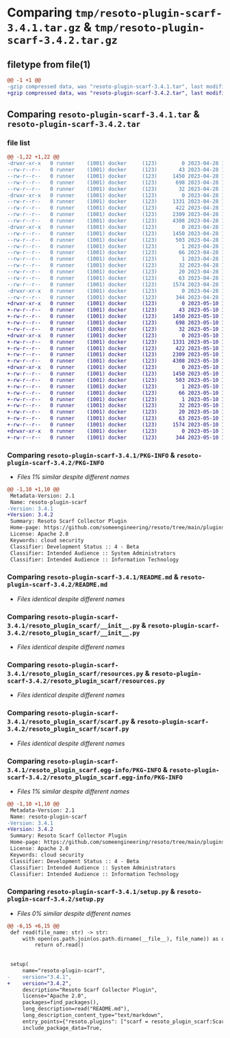 # Comparing `tmp/resoto-plugin-scarf-3.4.1.tar.gz` & `tmp/resoto-plugin-scarf-3.4.2.tar.gz`

## filetype from file(1)

```diff
@@ -1 +1 @@
-gzip compressed data, was "resoto-plugin-scarf-3.4.1.tar", last modified: Fri Apr 28 15:14:25 2023, max compression
+gzip compressed data, was "resoto-plugin-scarf-3.4.2.tar", last modified: Wed May 10 12:24:13 2023, max compression
```

## Comparing `resoto-plugin-scarf-3.4.1.tar` & `resoto-plugin-scarf-3.4.2.tar`

### file list

```diff
@@ -1,22 +1,22 @@
-drwxr-xr-x   0 runner    (1001) docker     (123)        0 2023-04-28 15:14:25.562590 resoto-plugin-scarf-3.4.1/
--rw-r--r--   0 runner    (1001) docker     (123)       43 2023-04-28 15:12:42.000000 resoto-plugin-scarf-3.4.1/MANIFEST.in
--rw-r--r--   0 runner    (1001) docker     (123)     1450 2023-04-28 15:14:25.562590 resoto-plugin-scarf-3.4.1/PKG-INFO
--rw-r--r--   0 runner    (1001) docker     (123)      698 2023-04-28 15:12:42.000000 resoto-plugin-scarf-3.4.1/README.md
--rw-r--r--   0 runner    (1001) docker     (123)       32 2023-04-28 15:12:42.000000 resoto-plugin-scarf-3.4.1/requirements.txt
-drwxr-xr-x   0 runner    (1001) docker     (123)        0 2023-04-28 15:14:25.562590 resoto-plugin-scarf-3.4.1/resoto_plugin_scarf/
--rw-r--r--   0 runner    (1001) docker     (123)     1331 2023-04-28 15:12:42.000000 resoto-plugin-scarf-3.4.1/resoto_plugin_scarf/__init__.py
--rw-r--r--   0 runner    (1001) docker     (123)      422 2023-04-28 15:12:42.000000 resoto-plugin-scarf-3.4.1/resoto_plugin_scarf/config.py
--rw-r--r--   0 runner    (1001) docker     (123)     2309 2023-04-28 15:12:42.000000 resoto-plugin-scarf-3.4.1/resoto_plugin_scarf/resources.py
--rw-r--r--   0 runner    (1001) docker     (123)     4308 2023-04-28 15:12:42.000000 resoto-plugin-scarf-3.4.1/resoto_plugin_scarf/scarf.py
-drwxr-xr-x   0 runner    (1001) docker     (123)        0 2023-04-28 15:14:25.562590 resoto-plugin-scarf-3.4.1/resoto_plugin_scarf.egg-info/
--rw-r--r--   0 runner    (1001) docker     (123)     1450 2023-04-28 15:14:25.000000 resoto-plugin-scarf-3.4.1/resoto_plugin_scarf.egg-info/PKG-INFO
--rw-r--r--   0 runner    (1001) docker     (123)      503 2023-04-28 15:14:25.000000 resoto-plugin-scarf-3.4.1/resoto_plugin_scarf.egg-info/SOURCES.txt
--rw-r--r--   0 runner    (1001) docker     (123)        1 2023-04-28 15:14:25.000000 resoto-plugin-scarf-3.4.1/resoto_plugin_scarf.egg-info/dependency_links.txt
--rw-r--r--   0 runner    (1001) docker     (123)       66 2023-04-28 15:14:25.000000 resoto-plugin-scarf-3.4.1/resoto_plugin_scarf.egg-info/entry_points.txt
--rw-r--r--   0 runner    (1001) docker     (123)        1 2023-04-28 15:14:25.000000 resoto-plugin-scarf-3.4.1/resoto_plugin_scarf.egg-info/not-zip-safe
--rw-r--r--   0 runner    (1001) docker     (123)       32 2023-04-28 15:14:25.000000 resoto-plugin-scarf-3.4.1/resoto_plugin_scarf.egg-info/requires.txt
--rw-r--r--   0 runner    (1001) docker     (123)       20 2023-04-28 15:14:25.000000 resoto-plugin-scarf-3.4.1/resoto_plugin_scarf.egg-info/top_level.txt
--rw-r--r--   0 runner    (1001) docker     (123)       63 2023-04-28 15:14:25.562590 resoto-plugin-scarf-3.4.1/setup.cfg
--rw-r--r--   0 runner    (1001) docker     (123)     1574 2023-04-28 15:12:42.000000 resoto-plugin-scarf-3.4.1/setup.py
-drwxr-xr-x   0 runner    (1001) docker     (123)        0 2023-04-28 15:14:25.562590 resoto-plugin-scarf-3.4.1/test/
--rw-r--r--   0 runner    (1001) docker     (123)      344 2023-04-28 15:12:42.000000 resoto-plugin-scarf-3.4.1/test/test_config.py
+drwxr-xr-x   0 runner    (1001) docker     (123)        0 2023-05-10 12:24:13.707746 resoto-plugin-scarf-3.4.2/
+-rw-r--r--   0 runner    (1001) docker     (123)       43 2023-05-10 12:22:09.000000 resoto-plugin-scarf-3.4.2/MANIFEST.in
+-rw-r--r--   0 runner    (1001) docker     (123)     1450 2023-05-10 12:24:13.707746 resoto-plugin-scarf-3.4.2/PKG-INFO
+-rw-r--r--   0 runner    (1001) docker     (123)      698 2023-05-10 12:22:09.000000 resoto-plugin-scarf-3.4.2/README.md
+-rw-r--r--   0 runner    (1001) docker     (123)       32 2023-05-10 12:22:09.000000 resoto-plugin-scarf-3.4.2/requirements.txt
+drwxr-xr-x   0 runner    (1001) docker     (123)        0 2023-05-10 12:24:13.707746 resoto-plugin-scarf-3.4.2/resoto_plugin_scarf/
+-rw-r--r--   0 runner    (1001) docker     (123)     1331 2023-05-10 12:22:09.000000 resoto-plugin-scarf-3.4.2/resoto_plugin_scarf/__init__.py
+-rw-r--r--   0 runner    (1001) docker     (123)      422 2023-05-10 12:22:09.000000 resoto-plugin-scarf-3.4.2/resoto_plugin_scarf/config.py
+-rw-r--r--   0 runner    (1001) docker     (123)     2309 2023-05-10 12:22:09.000000 resoto-plugin-scarf-3.4.2/resoto_plugin_scarf/resources.py
+-rw-r--r--   0 runner    (1001) docker     (123)     4308 2023-05-10 12:22:09.000000 resoto-plugin-scarf-3.4.2/resoto_plugin_scarf/scarf.py
+drwxr-xr-x   0 runner    (1001) docker     (123)        0 2023-05-10 12:24:13.707746 resoto-plugin-scarf-3.4.2/resoto_plugin_scarf.egg-info/
+-rw-r--r--   0 runner    (1001) docker     (123)     1450 2023-05-10 12:24:13.000000 resoto-plugin-scarf-3.4.2/resoto_plugin_scarf.egg-info/PKG-INFO
+-rw-r--r--   0 runner    (1001) docker     (123)      503 2023-05-10 12:24:13.000000 resoto-plugin-scarf-3.4.2/resoto_plugin_scarf.egg-info/SOURCES.txt
+-rw-r--r--   0 runner    (1001) docker     (123)        1 2023-05-10 12:24:13.000000 resoto-plugin-scarf-3.4.2/resoto_plugin_scarf.egg-info/dependency_links.txt
+-rw-r--r--   0 runner    (1001) docker     (123)       66 2023-05-10 12:24:13.000000 resoto-plugin-scarf-3.4.2/resoto_plugin_scarf.egg-info/entry_points.txt
+-rw-r--r--   0 runner    (1001) docker     (123)        1 2023-05-10 12:24:13.000000 resoto-plugin-scarf-3.4.2/resoto_plugin_scarf.egg-info/not-zip-safe
+-rw-r--r--   0 runner    (1001) docker     (123)       32 2023-05-10 12:24:13.000000 resoto-plugin-scarf-3.4.2/resoto_plugin_scarf.egg-info/requires.txt
+-rw-r--r--   0 runner    (1001) docker     (123)       20 2023-05-10 12:24:13.000000 resoto-plugin-scarf-3.4.2/resoto_plugin_scarf.egg-info/top_level.txt
+-rw-r--r--   0 runner    (1001) docker     (123)       63 2023-05-10 12:24:13.707746 resoto-plugin-scarf-3.4.2/setup.cfg
+-rw-r--r--   0 runner    (1001) docker     (123)     1574 2023-05-10 12:22:09.000000 resoto-plugin-scarf-3.4.2/setup.py
+drwxr-xr-x   0 runner    (1001) docker     (123)        0 2023-05-10 12:24:13.707746 resoto-plugin-scarf-3.4.2/test/
+-rw-r--r--   0 runner    (1001) docker     (123)      344 2023-05-10 12:22:09.000000 resoto-plugin-scarf-3.4.2/test/test_config.py
```

### Comparing `resoto-plugin-scarf-3.4.1/PKG-INFO` & `resoto-plugin-scarf-3.4.2/PKG-INFO`

 * *Files 1% similar despite different names*

```diff
@@ -1,10 +1,10 @@
 Metadata-Version: 2.1
 Name: resoto-plugin-scarf
-Version: 3.4.1
+Version: 3.4.2
 Summary: Resoto Scarf Collector Plugin
 Home-page: https://github.com/someengineering/resoto/tree/main/plugins/scarf
 License: Apache 2.0
 Keywords: cloud security
 Classifier: Development Status :: 4 - Beta
 Classifier: Intended Audience :: System Administrators
 Classifier: Intended Audience :: Information Technology
```

### Comparing `resoto-plugin-scarf-3.4.1/README.md` & `resoto-plugin-scarf-3.4.2/README.md`

 * *Files identical despite different names*

### Comparing `resoto-plugin-scarf-3.4.1/resoto_plugin_scarf/__init__.py` & `resoto-plugin-scarf-3.4.2/resoto_plugin_scarf/__init__.py`

 * *Files identical despite different names*

### Comparing `resoto-plugin-scarf-3.4.1/resoto_plugin_scarf/resources.py` & `resoto-plugin-scarf-3.4.2/resoto_plugin_scarf/resources.py`

 * *Files identical despite different names*

### Comparing `resoto-plugin-scarf-3.4.1/resoto_plugin_scarf/scarf.py` & `resoto-plugin-scarf-3.4.2/resoto_plugin_scarf/scarf.py`

 * *Files identical despite different names*

### Comparing `resoto-plugin-scarf-3.4.1/resoto_plugin_scarf.egg-info/PKG-INFO` & `resoto-plugin-scarf-3.4.2/resoto_plugin_scarf.egg-info/PKG-INFO`

 * *Files 1% similar despite different names*

```diff
@@ -1,10 +1,10 @@
 Metadata-Version: 2.1
 Name: resoto-plugin-scarf
-Version: 3.4.1
+Version: 3.4.2
 Summary: Resoto Scarf Collector Plugin
 Home-page: https://github.com/someengineering/resoto/tree/main/plugins/scarf
 License: Apache 2.0
 Keywords: cloud security
 Classifier: Development Status :: 4 - Beta
 Classifier: Intended Audience :: System Administrators
 Classifier: Intended Audience :: Information Technology
```

### Comparing `resoto-plugin-scarf-3.4.1/setup.py` & `resoto-plugin-scarf-3.4.2/setup.py`

 * *Files 0% similar despite different names*

```diff
@@ -6,15 +6,15 @@
 def read(file_name: str) -> str:
     with open(os.path.join(os.path.dirname(__file__), file_name)) as of:
         return of.read()
 
 
 setup(
     name="resoto-plugin-scarf",
-    version="3.4.1",
+    version="3.4.2",
     description="Resoto Scarf Collector Plugin",
     license="Apache 2.0",
     packages=find_packages(),
     long_description=read("README.md"),
     long_description_content_type="text/markdown",
     entry_points={"resoto.plugins": ["scarf = resoto_plugin_scarf:ScarfCollectorPlugin"]},
     include_package_data=True,
```

